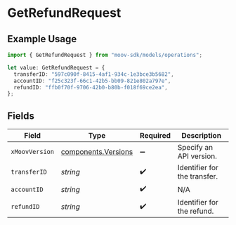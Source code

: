 # GetRefundRequest

## Example Usage

```typescript
import { GetRefundRequest } from "moov-sdk/models/operations";

let value: GetRefundRequest = {
  transferID: "597c090f-8415-4af1-934c-1e3bce3b5682",
  accountID: "f25c323f-66c1-42b5-bb09-821e802a797e",
  refundID: "ffb0f70f-9706-42b0-b80b-f018f69ce2ea",
};
```

## Fields

| Field                                                      | Type                                                       | Required                                                   | Description                                                |
| ---------------------------------------------------------- | ---------------------------------------------------------- | ---------------------------------------------------------- | ---------------------------------------------------------- |
| `xMoovVersion`                                             | [components.Versions](../../models/components/versions.md) | :heavy_minus_sign:                                         | Specify an API version.                                    |
| `transferID`                                               | *string*                                                   | :heavy_check_mark:                                         | Identifier for the transfer.                               |
| `accountID`                                                | *string*                                                   | :heavy_check_mark:                                         | N/A                                                        |
| `refundID`                                                 | *string*                                                   | :heavy_check_mark:                                         | Identifier for the refund.                                 |